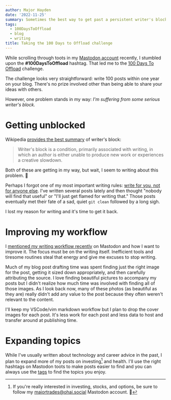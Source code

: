 ```yaml
---
author: Major Hayden
date: '2022-11-25'
summary: Sometimes the best way to get past a persistent writer's block is to challenge yourself to write. 📝
tags:
  - 100DaysToOffload
  - blog
  - writing
title: Taking the 100 Days to Offload challenge
---
```


While scrolling through toots in my [Mastodon account] recently, I stumbled upon the **#100DaysToOffload** hashtag.
That led me to the [100 Days To Offload] challenge.

The challenge looks very straightforward: write 100 posts within one year on your blog.
There's no prize involved other than being able to share your ideas with others.

However, one problem stands in my way:
_I'm suffering from some serious writer's block._

[Mastodon account]: https://fosstodon.org/@major
[100 Days to Offload]: https://100daystooffload.com/

# Getting unblocked

Wikipedia [provides the best summary] of writer's block:

> Writer's block is a condition, primarily associated with writing, in which an author is either unable to produce new work or experiences a creative slowdown.

Both of these are getting in my way, but wait, I seem to writing about this problem. 🤔

Perhaps I forgot one of my most important writing rules: [write for you, not for anyone else]. 
I've written several posts lately and then thought "nobody will find that useful" or "I'll just get flamed for writing that."
Those posts eventually met their fate of a sad, quiet `git clean` followed by a long sigh.

I lost my reason for writing and it's time to get it back.

[provides the best summary]: https://en.wikipedia.org/wiki/Writer%27s_block
[write for you, not for anyone else]: /2022/08/17/how-i-write-blog-posts/#why-write-blog-posts-anyway

# Improving my workflow

I [mentioned my writing workflow recently] on Mastodon and how I want to improve it.
The focus must be on the writing itself.
Inefficient tools and tiresome routines steal that energy and give me excuses to stop writing.

Much of my blog post drafting time was spent finding just the right image for the post, getting it sized down appropriately, and then carefully attributing the source.
I love finding beautiful pictures to accompany my posts but I didn't realize how much time was involved with finding all of those images.
As I look back now, many of these photos (as beautiful as they are) really didn't add any value to the post because they often weren't relevant to the content.

I'll keep my VSCode/vim markdown workflow but I plan to drop the cover images for each post.
It's less work for each post and less data to host and transfer around at publishing time.

[mentioned my writing workflow recently]: https://fosstodon.org/@major/109399251502447372

# Expanding topics

While I've usually written about technology and career advice in the past, I plan to expand more of my posts on investing[^majorstrades] and health.
I'll use the right hashtags on Mastodon toots to make posts easier to find and you can always use the [tags] to find the topics you enjoy.

[tags]: /tags

[^majorstrades]: If you're really interested in investing, stocks, and options, be sure to follow my [majortrades@ohai.social](https://ohai.social/@majortrades) Mastodon account. 💸